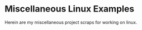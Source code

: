 
# Miscellaneous Linux Examples

Herein are my miscellaneous project scraps for working on linux. 

